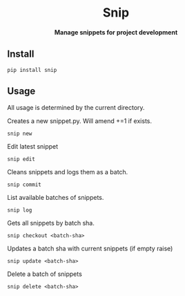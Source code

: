 <h1 align="center">
    Snip
</h1>

<h4 align="center">
    Manage snippets for project development
</h4>

## Install

```
pip install snip
```

## Usage

All usage is determined by the current directory.

Creates a new snippet.py. Will amend +=1 if exists.

```
snip new
```

Edit latest snippet

```
snip edit
```

Cleans snippets and logs them as a batch.

```
snip commit
```

List available batches of snippets.

```
snip log
```

Gets all snippets by batch sha.

```
snip checkout <batch-sha>
```

Updates a batch sha with current snippets (if empty raise)

```
snip update <batch-sha>
```

Delete a batch of snippets

```
snip delete <batch-sha>
```
